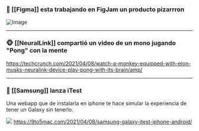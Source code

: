 ### 📌 [[Figma]] esta trabajando en FigJam un producto pizarrron


![Image](https://pbs.twimg.com/media/EyfLr6OVoAQQpYm?format=jpg&name=4096x4096)

---


### 🐵 [[NeuralLink]] compartió un video de un mono jugando "Pong" con la mente

https://techcrunch.com/2021/04/08/watch-a-monkey-equipped-with-elon-musks-neuralink-device-play-pong-with-its-brain/amp/


---

### 📱 [[Samsung]] lanza iTest

Una webapp que de instalarla en iphone te hace simular la experiencia de tener un Galaxy sin tenerlo.

![](https://9to5mac.com/wp-content/uploads/sites/6/2021/04/samsung-iTest.jpg?quality=82&strip=all&w=1600)
https://9to5mac.com/2021/04/08/samsung-galaxy-itest-iphone-android/